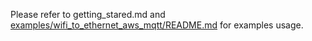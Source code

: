 Please refer to getting_stared.md and [examples/wifi_to_ethernet_aws_mqtt/README.md][link-example-readme] for examples usage.



<!--
Link
-->

[link-example-readme]: https://github.com/Wiznet/RP2040-WizFi360-Gateway-C/blob/main/examples/wifi_to_ethernet_aws_mqtt/README.md